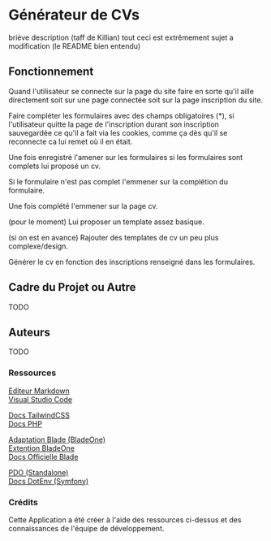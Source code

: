 # Générateur de CVs

briève description (taff de Killian)
tout ceci est extrêmement sujet a modification (le README bien entendu)

## Fonctionnement

Quand l'utilisateur se connecte sur la page du site faire en sorte qu'il aille directement soit sur une page connectée soit sur la page inscription du site.

Faire compléter les formulaires avec des champs obligatoires (*), si l'utilisateur quitte la page de l'inscription durant son inscription sauvegardée ce qu'il a fait via les cookies, comme ça dès qu'il se reconnecte ca lui remet où il en était.

Une fois enregistré l'amener sur les formulaires si les formulaires sont complets lui proposé un cv.

Si le formulaire n'est pas complet l'emmener sur la complétion du formulaire.

Une fois complété l'emmener sur la page cv.

(pour le moment) Lui proposer un template assez basique. 

(si on est en avance) Rajouter des templates de cv un peu plus complexe/design.

Générer le cv en fonction des inscriptions renseigné dans les formulaires.

## Cadre du Projet ou Autre

TODO

## Auteurs

TODO

### Ressources

[Editeur Markdown](https://stackedit.io/)<br>
[Visual Studio Code](https://code.visualstudio.com/)

[Docs TailwindCSS](https://tailwindcss.com/docs)<br>
[Docs PHP](https://www.php.net/docs.php)

[Adaptation Blade (BladeOne)](https://github.com/EFTEC/BladeOne)<br>
[Extention BladeOne](https://github.com/EFTEC/bladeonehtml)<br>
[Docs Officielle Blade](https://laravel.com/docs/8.x/blade)

[PDO (Standalone)](https://github.com/EFTEC/PdoOne)<br>
[Docs DotEnv (Symfony)](https://github.com/symfony/dotenv)

### Crédits

Cette Application a été créer à l'aide des ressources ci-dessus et des connaissances de l'équipe de développement.
